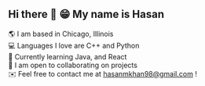 ## Hi there 👋 😁 My name is Hasan<br>
🌎 I am based in Chicago, Illinois<br>
💻 Languages I love are C++ and Python<br>
🧠 Currently learning Java, and React<br>
🤝 I am open to collaborating on projects<br>
✉️ Feel free to contact me at hasanmkhan98@gmail.com !

<!--
**hasanmkhan98/hasanmkhan98** is a ✨ _special_ ✨ repository because its `README.md` (this file) appears on your GitHub profile.

Here are some ideas to get you started:

- 🔭 I’m currently working on ...
- 🌱 I’m currently learning ...
- 👯 I’m looking to collaborate on ...
- 🤔 I’m looking for help with ...
- 💬 Ask me about ...
- 📫 How to reach me: ...
- 😄 Pronouns: ...
- ⚡ Fun fact: ...
-->
